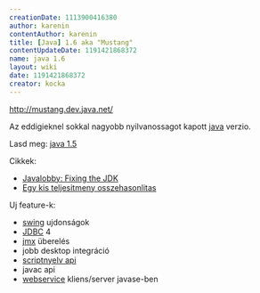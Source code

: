 ```yaml
---
creationDate: 1113900416380 
author: karenin 
contentAuthor: karenin 
title: [Java] 1.6 aka "Mustang" 
contentUpdateDate: 1191421868372 
name: java 1.6 
layout: wiki 
date: 1191421868372 
creator: kocka 
---
```

http://mustang.dev.java.net/

Az eddigieknel sokkal nagyobb nyilvanossagot kapott [java](java.html) verzio.

Lasd meg: [java 1.5](java%201.5.html)

Cikkek:

*   [Javalobby: Fixing the JDK](http://www.javalobby.org/articles/fixing-the-jdk/)
*   [Egy kis teljesitmeny osszehasonlitas](http://jroller.com/page/dgilbert?entry=is_java_se_1_6)



Uj feature-k:
*   [swing](Swing.html) ujdonságok
*   [JDBC](JDBC.html) 4
*   [jmx](JMX.html) überelés
*   jobb desktop integráció
*   [scriptnyelv api](Scripting%20API.html)
*   javac api
*   [webservice](WebServices.html) kliens/server javase-ben

 


